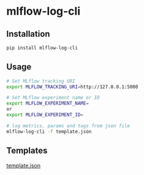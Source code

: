 # mlflow-log-cli

## Installation

```sh
pip install mlflow-log-cli
```

## Usage

```sh
# Set MLflow tracking URI
export MLFLOW_TRACKING_URI=http://127.0.0.1:5000

# Set MLflow experiment name or ID
export MLFLOW_EXPERIMENT_NAME=
or
export MLFLOW_EXPERIMENT_ID=

# log metrics, params and tags from json file
mlflow-log-cli -f template.json
```

## Templates

[template.json](template.json)